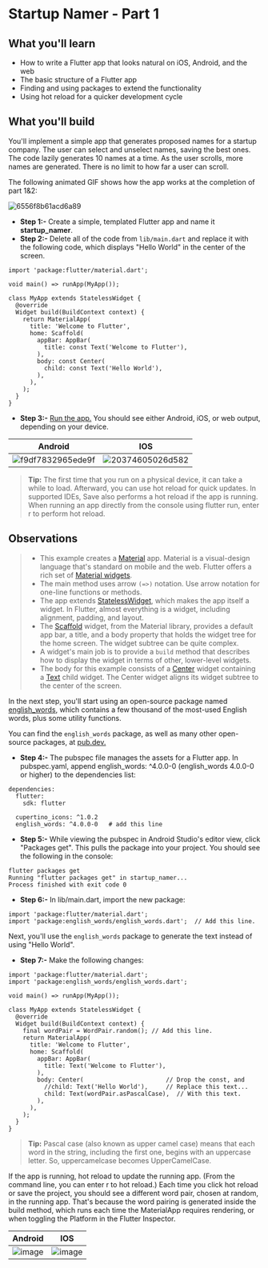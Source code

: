 # Startup Namer - Part 1

## What you'll learn

- How to write a Flutter app that looks natural on iOS, Android, and the web
- The basic structure of a Flutter app
- Finding and using packages to extend the functionality
- Using hot reload for a quicker development cycle

## What you'll build

You'll implement a simple app that generates proposed names for a startup company. The user can select and unselect names, saving the best ones. The code lazily generates 10 names at a time. As the user scrolls, more names are generated. There is no limit to how far a user can scroll.

The following animated GIF shows how the app works at the completion of part 1&2:

![6556f8b61acd6a89](https://user-images.githubusercontent.com/49060283/112726269-7cd6d680-8f42-11eb-8548-ab99ec93e462.gif)


- **Step 1:-** Create a simple, templated Flutter app and name it **startup_namer**.
- **Step 2:-** Delete all of the code from `lib/main.dart` and replace it with the following code, which displays "Hello World" in the center of the screen.

```
import 'package:flutter/material.dart';

void main() => runApp(MyApp());

class MyApp extends StatelessWidget {
  @override
  Widget build(BuildContext context) {
    return MaterialApp(
      title: 'Welcome to Flutter',
      home: Scaffold(
        appBar: AppBar(
          title: const Text('Welcome to Flutter'),
        ),
        body: const Center(
          child: const Text('Hello World'),
        ),
      ),
    );
  }
}
```

- **Step 3:-** [Run the app.](https://flutter.dev/docs/get-started/test-drive#androidstudio) You should see either Android, iOS, or web output, depending on your device.


Android | IOS
------------ | -------------
![f9df7832965ede9f](https://user-images.githubusercontent.com/49060283/112729138-a991ea80-8f50-11eb-83a1-e10bc7b828c0.png) | ![20374605026d582](https://user-images.githubusercontent.com/49060283/112726817-55353d80-8f45-11eb-96f7-6adbeb993c07.png)


>**Tip:** The first time that you run on a physical device, it can take a while to load. Afterward, you can use hot reload for quick updates. In supported IDEs, Save also performs a hot reload if the app is running. When running an app directly from the console using flutter run, enter r to perform hot reload.


## Observations 

> - This example creates a [Material](https://material.io/design/) app. Material is a visual-design language that's standard on mobile and the web. Flutter offers a rich set of [Material widgets](https://flutter.dev/docs/development/ui/widgets/material).
> - The main method uses arrow `(=>)` notation. Use arrow notation for one-line functions or methods.
> - The app extends [StatelessWidget](https://flutter.dev/docs/development/ui/interactive#stateful-and-stateless-widgets), which makes the app itself a widget. In Flutter, almost everything is a widget, including alignment, padding, and layout.
> - The [Scaffold](https://api.flutter.dev/flutter/material/Scaffold-class.html) widget, from the Material library, provides a default app bar, a title, and a body property that holds the widget tree for the home screen. The widget subtree can be quite complex.
> - A widget's main job is to provide a `build` method that describes how to display the widget in terms of other, lower-level widgets.
> - The body for this example consists of a [Center](https://api.flutter.dev/flutter/widgets/Center-class.html) widget containing a [Text](https://api.flutter.dev/flutter/widgets/Text-class.html) child widget. The Center widget aligns its widget subtree to the center of the screen.


In the next step, you'll start using an open-source package named [english_words](https://pub.dev/packages/english_words), which contains a few thousand of the most-used English words, plus some utility functions.

You can find the `english_words` package, as well as many other open-source packages, at [pub.dev.](https://pub.dev/)

- **Step 4:-** The pubspec file manages the assets for a Flutter app. In pubspec.yaml, append english_words: ^4.0.0-0 (english_words 4.0.0-0 or higher) to the dependencies list:

```
dependencies:
  flutter:
    sdk: flutter

  cupertino_icons: ^1.0.2
  english_words: ^4.0.0-0   # add this line
  ```

- **Step 5:-** While viewing the pubspec in Android Studio's editor view, click "Packages get". This pulls the package into your project. You should see the following in the console:

```
flutter packages get
Running "flutter packages get" in startup_namer...
Process finished with exit code 0
```

- **Step 6:-** In lib/main.dart, import the new package:

```
import 'package:flutter/material.dart';
import 'package:english_words/english_words.dart';  // Add this line.
```

Next, you'll use the `english_words` package to generate the text instead of using "Hello World".

- **Step 7:-** Make the following changes:

```
import 'package:flutter/material.dart';
import 'package:english_words/english_words.dart';

void main() => runApp(MyApp());

class MyApp extends StatelessWidget {
  @override
  Widget build(BuildContext context) {
    final wordPair = WordPair.random(); // Add this line.
    return MaterialApp(
      title: 'Welcome to Flutter',
      home: Scaffold(
        appBar: AppBar(
          title: Text('Welcome to Flutter'),
        ),
        body: Center(                       // Drop the const, and
          //child: Text('Hello World'),     // Replace this text...
          child: Text(wordPair.asPascalCase),  // With this text.
        ),
      ),
    );
  }
}
```


>**Tip:** Pascal case (also known as upper camel case) means that each word in the string, including the first one, begins with an uppercase letter. So, uppercamelcase becomes UpperCamelCase.


If the app is running, hot reload to update the running app. (From the command line, you can enter r to hot reload.) Each time you click hot reload or save the project, you should see a different word pair, chosen at random, in the running app. That's because the word pairing is generated inside the build method, which runs each time the MaterialApp requires rendering, or when toggling the Platform in the Flutter Inspector.


Android | IOS
------------ | -------------
![image](https://user-images.githubusercontent.com/49060283/112730198-3ee3ad80-8f56-11eb-927d-a2df10c29431.png) | ![image](https://user-images.githubusercontent.com/49060283/112730232-6b97c500-8f56-11eb-8f05-1e81f751f032.png)


